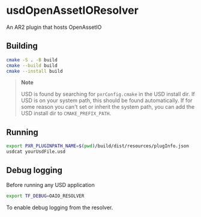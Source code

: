 # usdOpenAssetIOResolver

An AR2 plugin that hosts OpenAssetIO

## Building

```sh
cmake -S . -B build
cmake --build build
cmake --install build
```

> **Note**
>
> USD is found by searching for `pxrConfig.cmake` in the USD install dir.
> If USD is on your system path, this should be found automatically.
> If for some reason you can't set or inherit the system path, you can
> add the USD install dir to `CMAKE_PREFIX_PATH`.

## Running

```sh
export PXR_PLUGINPATH_NAME=$(pwd)/build/dist/resources/plugInfo.json
usdcat yourUsdFile.usd
```

## Debug logging

Before running any USD application

```sh
export TF_DEBUG=OAIO_RESOLVER
```

To enable debug logging from the resolver.
